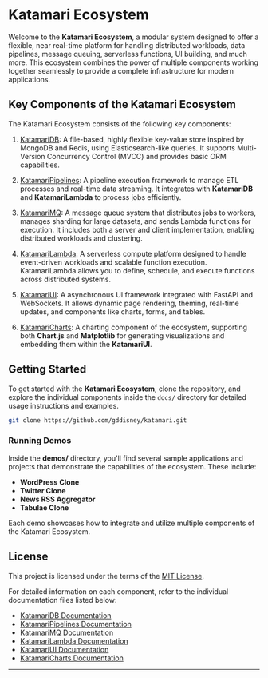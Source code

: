 # Katamari Ecosystem

Welcome to the **Katamari Ecosystem**, a modular system designed to offer a flexible, near real-time platform for handling distributed workloads, data pipelines, message queuing, serverless functions, UI building, and much more. This ecosystem combines the power of multiple components working together seamlessly to provide a complete infrastructure for modern applications.

## Key Components of the Katamari Ecosystem

The Katamari Ecosystem consists of the following key components:

1. [KatamariDB](docs/KatamariDB.md): A file-based, highly flexible key-value store inspired by MongoDB and Redis, using Elasticsearch-like queries. It supports Multi-Version Concurrency Control (MVCC) and provides basic ORM capabilities.

2. [KatamariPipelines](docs/KatamariPipelines.md): A pipeline execution framework to manage ETL processes and real-time data streaming. It integrates with **KatamariDB** and **KatamariLambda** to process jobs efficiently.

3. [KatamariMQ](docs/KatamariMQ.md): A message queue system that distributes jobs to workers, manages sharding for large datasets, and sends Lambda functions for execution. It includes both a server and client implementation, enabling distributed workloads and clustering.

4. [KatamariLambda](docs/KatamariLambda.md): A serverless compute platform designed to handle event-driven workloads and scalable function execution. KatamariLambda allows you to define, schedule, and execute functions across distributed systems.

5. [KatamariUI](docs/KatamariUI.md): A asynchronous UI framework integrated with FastAPI and WebSockets. It allows dynamic page rendering, theming, real-time updates, and components like charts, forms, and tables.

6. [KatamariCharts](docs/KatamariCharts.md): A charting component of the ecosystem, supporting both **Chart.js** and **Matplotlib** for generating visualizations and embedding them within the **KatamariUI**.

## Getting Started

To get started with the **Katamari Ecosystem**, clone the repository, and explore the individual components inside the `docs/` directory for detailed usage instructions and examples.

```bash
git clone https://github.com/gddisney/katamari.git
```

### Running Demos

Inside the **demos/** directory, you'll find several sample applications and projects that demonstrate the capabilities of the ecosystem. These include:

- **WordPress Clone**
- **Twitter Clone**
- **News RSS Aggregator**
- **Tabulae Clone**

Each demo showcases how to integrate and utilize multiple components of the Katamari Ecosystem.

## License

This project is licensed under the terms of the [MIT License](LICENSE).

For detailed information on each component, refer to the individual documentation files listed below:

- [KatamariDB Documentation](docs/KatamariDB.md)
- [KatamariPipelines Documentation](docs/KatamariPipelines.md)
- [KatamariMQ Documentation](docs/KatamariMQ.md)
- [KatamariLambda Documentation](docs/KatamariLambda.md)
- [KatamariUI Documentation](docs/KatamariUI.md)
- [KatamariCharts Documentation](docs/KatamariCharts.md)

---
